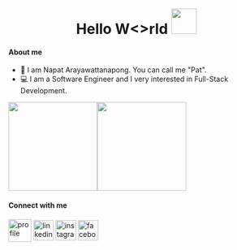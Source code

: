 <div align="center">
  <h1>Hello W<>rld <a href="https://napat-ar.me"><img src="https://static.wikia.nocookie.net/ba07378a-bbb0-44ac-9351-d7bcb070466d" width="50px"></a></h1>
</div>


#### About me
- 💬 I am Napat Arayawattanapong. You can call me "Pat".
- 💻 I am a Software Engineer and I very interested in Full-Stack Development.

<div style="display: flex" align="center">
    <img src="https://github-readme-stats.vercel.app/api/?username=napatkrup&show_icons=true&title_color=fff&icon_color=79ff97&text_color=9f9f9f&bg_color=151515&include_all_commits=true" height="175px" />
    <img src="https://github-readme-stats.vercel.app/api/top-langs/?username=napatkrup&langs_count=10&layout=compact" height="175px" />
</div>

#### Connect with me
<a href="https://napat-ar.me" target="blank"><img align="center" src="https://cdn3.iconfinder.com/data/icons/logos-and-brands-adobe/512/84_Dev-512.png" alt="profile" height="45" width="45" /></a>
<a href="https://www.linkedin.com/in/napatkrup" target="blank"><img align="center" src="https://cdn-icons-png.flaticon.com/512/174/174857.png" alt="linkedin" height="40" width="40" /></a>
<a href="https://www.instagram.com/napat_ar" target="blank"><img align="center" src="https://upload.wikimedia.org/wikipedia/commons/thumb/5/58/Instagram-Icon.png/800px-Instagram-Icon.png" alt="instagram" height="40" width="40" /></a>
<a href="https://www.facebook.com/napat.arayawattanapong" target="blank"><img align="center" src="https://www.stephenvilletx.gov/sites/default/files/imageattachments/hr/page/23820/facebook_icon_130940.png" alt="facebook" height="40" width="40" /></a>
